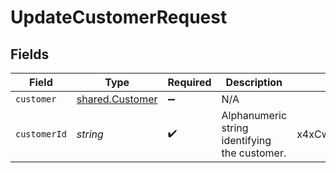 # UpdateCustomerRequest


## Fields

| Field                                              | Type                                               | Required                                           | Description                                        | Example                                            |
| -------------------------------------------------- | -------------------------------------------------- | -------------------------------------------------- | -------------------------------------------------- | -------------------------------------------------- |
| `customer`                                         | [shared.Customer](../../models/shared/customer.md) | :heavy_minus_sign:                                 | N/A                                                |                                                    |
| `customerId`                                       | *string*                                           | :heavy_check_mark:                                 | Alphanumeric string identifying the customer.      | x4xCwxxJxGCx123Rx5xTx                              |